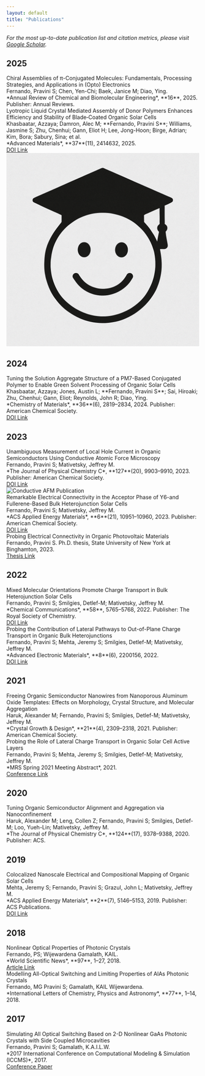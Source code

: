 ```yaml
---
layout: default
title: "Publications"
---
```


*For the most up-to-date publication list and citation metrics, please visit [Google Scholar](https://scholar.google.com/citations?user=cIsD9HkAAAAJ&hl=enm).*

<div class="publication-list">

<h2 class="publication-year">2025</h2>
<div class="publication-item no-image">
    <div class="publication-content">
        <div class="publication-title">Chiral Assemblies of π-Conjugated Molecules: Fundamentals, Processing Strategies, and Applications in (Opto) Electronics</div>
        <div class="publication-authors">Fernando, Pravini S; Chen, Yen-Chi; Baek, Janice M; Diao, Ying.</div>
        <div class="publication-venue">*Annual Review of Chemical and Biomolecular Engineering*, **16**, 2025. Publisher: Annual Reviews.</div>
    </div>
</div>

<div class="publication-item with-image">
    <div class="publication-content">
        <div class="publication-title">Lyotropic Liquid Crystal Mediated Assembly of Donor Polymers Enhances Efficiency and Stability of Blade‐Coated Organic Solar Cells</div>
        <div class="publication-authors">Khasbaatar, Azzaya; Damron, Alec M; **Fernando, Pravini S**; Williams, Jasmine S; Zhu, Chenhui; Gann, Eliot H; Lee, Jong-Hoon; Birge, Adrian; Kim, Bora; Sabury, Sina; et al.</div>
        <div class="publication-venue">*Advanced Materials*, **37**(11), 2414632, 2025.</div>
        <div class="publication-links">
            <a href="https://advanced.onlinelibrary.wiley.com/doi/abs/10.1002/adma.202414632">DOI Link</a>
        </div>
    </div>
    <div class="publication-image">
        <img src="/assets/img/placeholder/smiley.png" alt="Lyotropic Liquid Crystal Publication">
    </div>
</div>

<h2 class="publication-year">2024</h2>
<div class="publication-item no-image">
    <div class="publication-content">
        <div class="publication-title">Tuning the Solution Aggregate Structure of a PM7-Based Conjugated Polymer to Enable Green Solvent Processing of Organic Solar Cells</div>
        <div class="publication-authors">Khasbaatar, Azzaya; Jones, Austin L; **Fernando, Pravini S**; Sai, Hiroaki; Zhu, Chenhui; Gann, Eliot; Reynolds, John R; Diao, Ying.</div>
        <div class="publication-venue">*Chemistry of Materials*, **36**(6), 2819–2834, 2024. Publisher: American Chemical Society.</div>
        <div class="publication-links">
            <a href="https://pubs.acs.org/doi/10.1021/acs.chemmater.3c03055">DOI Link</a>
        </div>
    </div>
</div>

<h2 class="publication-year">2023</h2>
<div class="publication-item with-image">
    <div class="publication-content">
        <div class="publication-title">Unambiguous Measurement of Local Hole Current in Organic Semiconductors Using Conductive Atomic Force Microscopy</div>
        <div class="publication-authors"><span class="author-highlight">Fernando, Pravini S</span>; Mativetsky, Jeffrey M.</div>
        <div class="publication-venue">*The Journal of Physical Chemistry C*, **127**(20), 9903–9910, 2023. Publisher: American Chemical Society.</div>
        <div class="publication-links">
            <a href="https://pubs.acs.org/doi/10.1021/acs.jpcc.3c01651">DOI Link</a>
        </div>
    </div>
    <div class="publication-image">
        <img src="/assets/img/publications/c_afm_2023.jpg" alt="Conductive AFM Publication">
    </div>
</div>

<div class="publication-item no-image">
    <div class="publication-content">
        <div class="publication-title">Remarkable Electrical Connectivity in the Acceptor Phase of Y6-and Fullerene-Based Bulk Heterojunction Solar Cells</div>
        <div class="publication-authors"><span class="author-highlight">Fernando, Pravini S</span>; Mativetsky, Jeffrey M.</div>
        <div class="publication-venue">*ACS Applied Energy Materials*, **6**(21), 10951–10960, 2023. Publisher: American Chemical Society.</div>
        <div class="publication-links">
            <a href="https://pubs.acs.org/doi/10.1021/acsaem.3c01734">DOI Link</a>
        </div>
    </div>
</div>

<div class="publication-item no-image">
    <div class="publication-content">
        <div class="publication-title">Probing Electrical Connectivity in Organic Photovoltaic Materials</div>
        <div class="publication-authors"><span class="author-highlight">Fernando, Pravini S</span>. Ph.D. thesis, State University of New York at Binghamton, 2023.</div>
        <div class="publication-links">
            <a href="https://search.proquest.com/openview/350da57bd6959db953b53b40551adadc/1?pq-origsite=gscholar&cbl=18750&diss=y">Thesis Link</a>
        </div>
    </div>
</div>

<h2 class="publication-year">2022</h2>
<div class="publication-item no-image">
    <div class="publication-content">
        <div class="publication-title">Mixed Molecular Orientations Promote Charge Transport in Bulk Heterojunction Solar Cells</div>
        <div class="publication-authors"><span class="author-highlight">Fernando, Pravini S</span>; Smilgies, Detlef-M; Mativetsky, Jeffrey M.</div>
        <div class="publication-venue">*Chemical Communications*, **58**, 5765–5768, 2022. Publisher: The Royal Society of Chemistry.</div>
        <div class="publication-links">
            <a href="https://pubs.rsc.org/en/content/articlelanding/2022/cc/d2cc01234k">DOI Link</a>
        </div>
    </div>
</div>

<div class="publication-item no-image">
    <div class="publication-content">
        <div class="publication-title">Probing the Contribution of Lateral Pathways to Out-of-Plane Charge Transport in Organic Bulk Heterojunctions</div>
        <div class="publication-authors"><span class="author-highlight">Fernando, Pravini S</span>; Mehta, Jeremy S; Smilgies, Detlef-M; Mativetsky, Jeffrey M.</div>
        <div class="publication-venue">*Advanced Electronic Materials*, **8**(6), 2200156, 2022.</div>
        <div class="publication-links">
            <a href="https://onlinelibrary.wiley.com/doi/abs/10.1002/aelm.202200156">DOI Link</a>
        </div>
    </div>
</div>

<h2 class="publication-year">2021</h2>
<div class="publication-item no-image">
    <div class="publication-content">
        <div class="publication-title">Freeing Organic Semiconductor Nanowires from Nanoporous Aluminum Oxide Templates: Effects on Morphology, Crystal Structure, and Molecular Aggregation</div>
        <div class="publication-authors">Haruk, Alexander M; <span class="author-highlight">Fernando, Pravini S</span>; Smilgies, Detlef-M; Mativetsky, Jeffrey M.</div>
        <div class="publication-venue">*Crystal Growth & Design*, **21**(4), 2309–2318, 2021. Publisher: American Chemical Society.</div>
    </div>
</div>

<div class="publication-item no-image">
    <div class="publication-content">
        <div class="publication-title">Probing the Role of Lateral Charge Transport in Organic Solar Cell Active Layers</div>
        <div class="publication-authors"><span class="author-highlight">Fernando, Pravini S</span>; Mehta, Jeremy S; Smilgies, Detlef-M; Mativetsky, Jeffrey M.</div>
        <div class="publication-venue">*MRS Spring 2021 Meeting Abstract*, 2021.</div>
        <div class="publication-links">
            <a href="https://www.mrs.org/docs/default-source/meetings-events/spring-meetings/2021">Conference Link</a>
        </div>
    </div>
</div>

<h2 class="publication-year">2020</h2>
<div class="publication-item no-image">
    <div class="publication-content">
        <div class="publication-title">Tuning Organic Semiconductor Alignment and Aggregation via Nanoconfinement</div>
        <div class="publication-authors">Haruk, Alexander M; Leng, Collen Z; <span class="author-highlight">Fernando, Pravini S</span>; Smilgies, Detlef-M; Loo, Yueh-Lin; Mativetsky, Jeffrey M.</div>
        <div class="publication-venue">*The Journal of Physical Chemistry C*, **124**(17), 9378–9388, 2020. Publisher: ACS.</div>
    </div>
</div>

<h2 class="publication-year">2019</h2>
<div class="publication-item no-image">
    <div class="publication-content">
        <div class="publication-title">Colocalized Nanoscale Electrical and Compositional Mapping of Organic Solar Cells</div>
        <div class="publication-authors">Mehta, Jeremy S; <span class="author-highlight">Fernando, Pravini S</span>; Grazul, John L; Mativetsky, Jeffrey M.</div>
        <div class="publication-venue">*ACS Applied Energy Materials*, **2**(7), 5146–5153, 2019. Publisher: ACS Publications.</div>
        <div class="publication-links">
            <a href="https://pubs.acs.org/doi/abs/10.1021/acsaem.9b00829">DOI Link</a>
        </div>
    </div>
</div>

<h2 class="publication-year">2018</h2>
<div class="publication-item no-image">
    <div class="publication-content">
        <div class="publication-title">Nonlinear Optical Properties of Photonic Crystals</div>
        <div class="publication-authors"><span class="author-highlight">Fernando, PS</span>; Wijewardena Gamalath, KAIL.</div>
        <div class="publication-venue">*World Scientific News*, **97**, 1–27, 2018.</div>
        <div class="publication-links">
            <a href="http://www.worldscientificnews.com/wp-content/uploads/2018/02/WSN-97-2018-1">Article Link</a>
        </div>
    </div>
</div>

<div class="publication-item no-image">
    <div class="publication-content">
        <div class="publication-title">Modelling All-Optical Switching and Limiting Properties of AlAs Photonic Crystals</div>
        <div class="publication-authors">Fernando, MG <span class="author-highlight">Pravini S</span>; Gamalath, KAIL Wijewardena.</div>
        <div class="publication-venue">*International Letters of Chemistry, Physics and Astronomy*, **77**, 1–14, 2018.</div>
    </div>
</div>

<h2 class="publication-year">2017</h2>
<div class="publication-item no-image">
    <div class="publication-content">
        <div class="publication-title">Simulating All Optical Switching Based on 2-D Nonlinear GaAs Photonic Crystals with Side Coupled Microcavities</div>
        <div class="publication-authors"><span class="author-highlight">Fernando, Pravini S</span>; Gamalath, K.A.I.L.W.</div>
        <div class="publication-venue">*2017 International Conference on Computational Modeling & Simulation (ICCMS)*, 2017.</div>
        <div class="publication-links">
            <a href="https://www.researchgate.net/publication/317015262_Simulating_all_optical_switching_based_on_2-D_nonlinear_GaAs_photonic_crystals_with_side_coupled_microcavities">Conference Paper</a>
        </div>
    </div>
</div>


</div>